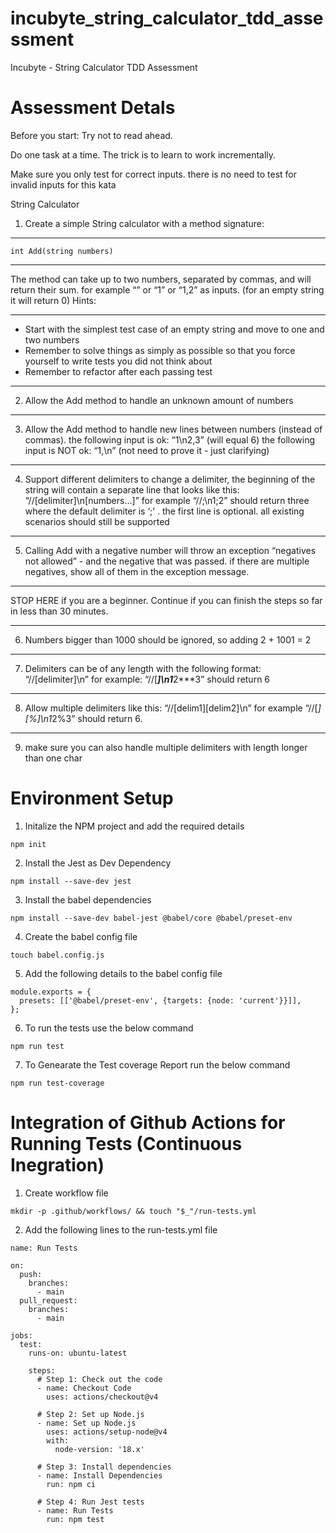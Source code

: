 # incubyte_string_calculator_tdd_assessment
Incubyte - String Calculator TDD Assessment

# Assessment Detals
Before you start: 
Try not to read ahead.

Do one task at a time. The trick is to learn to work incrementally.

Make sure you only test for correct inputs. there is no need to test for invalid inputs for this kata

String Calculator

1. Create a simple String calculator with a method signature:

---

```
int Add(string numbers)
```

---

The method can take up to two numbers, separated by commas, and will return their sum. 
for example “” or “1” or “1,2” as inputs.
(for an empty string it will return 0) 
Hints:

---

 - Start with the simplest test case of an empty string and move to one and two numbers
 - Remember to solve things as simply as possible so that you force yourself to write tests you did not think about
 - Remember to refactor after each passing test

---

2. Allow the Add method to handle an unknown amount of numbers

---

3. Allow the Add method to handle new lines between numbers (instead of commas).
the following input is ok: “1\n2,3” (will equal 6)
the following input is NOT ok: “1,\n” (not need to prove it - just clarifying)

---

4. Support different delimiters
to change a delimiter, the beginning of the string will contain a separate line that looks like this: “//[delimiter]\n[numbers…]” for example “//;\n1;2” should return three where the default delimiter is ‘;’ .
the first line is optional. all existing scenarios should still be supported

---

5. Calling Add with a negative number will throw an exception “negatives not allowed” - and the negative that was passed. 
if there are multiple negatives, show all of them in the exception message.

---

STOP HERE if you are a beginner. Continue if you can finish the steps so far in less than 30 minutes.

---

6. Numbers bigger than 1000 should be ignored, so adding 2 + 1001 = 2

---

7. Delimiters can be of any length with the following format: “//[delimiter]\n” for example: “//[***]\n1***2***3” should return 6

---

8. Allow multiple delimiters like this: “//[delim1][delim2]\n” for example “//[*][%]\n1*2%3” should return 6.

---

9. make sure you can also handle multiple delimiters with length longer than one char

# Environment Setup
1. Initalize the NPM project and add the required details
```
npm init
```
2. Install the Jest as Dev Dependency
```
npm install --save-dev jest
```
3. Install the babel dependencies
```
npm install --save-dev babel-jest @babel/core @babel/preset-env
```
4. Create the babel config file
```
touch babel.config.js
```
5. Add the following details to the babel config file
```
module.exports = {
  presets: [['@babel/preset-env', {targets: {node: 'current'}}]],
};
```
6. To run the tests use the below command
```
npm run test 
```
7. To Genearate the Test coverage Report run the below command
```
npm run test-coverage
```

# Integration of Github Actions for Running Tests (Continuous Inegration)

1. Create workflow file
```
mkdir -p .github/workflows/ && touch "$_"/run-tests.yml
```
2. Add the following lines to the run-tests.yml file 
```
name: Run Tests

on:
  push:
    branches:
      - main
  pull_request:
    branches:
      - main

jobs:
  test:
    runs-on: ubuntu-latest

    steps:
      # Step 1: Check out the code
      - name: Checkout Code
        uses: actions/checkout@v4

      # Step 2: Set up Node.js
      - name: Set up Node.js
        uses: actions/setup-node@v4
        with:
          node-version: '18.x'

      # Step 3: Install dependencies
      - name: Install Dependencies
        run: npm ci

      # Step 4: Run Jest tests
      - name: Run Tests
        run: npm test
```
